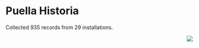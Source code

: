 # Puella Historia

Collected 935 records from 29 installations.

<p align="right"><img src="https://xn--80aalyho.xn--p1ai/magireco/NAgitan/img/kagome.png" /></p>
